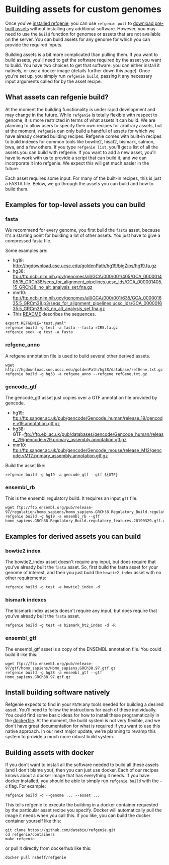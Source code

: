 # Building assets for custom genomes

Once you've [installed refgenie](install.md), you can use `refgenie pull` to [download pre-built assets](download.md) without installing any additional software. However, you may need to use the `build` function for genomes or assets that are not available on the server. You can build assets for any genome for which you can provide the required inputs.

Building assets is a bit more complicated than pulling them. If you want to build assets, you'll need to get the software required by the asset you want to build. You have two choices to get that software: you can either install it natively, or use a docker image (details further down this page). Once you're set up, you simply run `refgenie build`, passing it any necessary input arguments called for by the asset recipe.

## What assets can refgenie build?

At the moment the building functionality is under rapid development and may change in the future. While `refgenie` is totally flexible with respect to genome, it is more restricted in terms of what assets it can build. We are planning to allow users to specify their own recipes for arbitrary assets, but at the moment, `refgenie` can only build a handful of assets for which we have already created building recipes. Refgenie comes with built-in recipes to build indexes for common tools like bowtie2, hisat2, bismark, salmon, bwa, and a few others. If you type `refgenie list`, you'll get a list of all the assets you can build with refgenie. If you want to add a new asset, you'll have to work with us to provide a script that can build it, and we can incorporate it into refgenie. We expect this will get much easier in the future.

Each asset requires some input. For many of the built-in recipes, this is just a FASTA file. Below, we go through the assets you can build and how to build them.

## Examples for top-level assets you can build

### fasta

We recommend for every genome, you first build the `fasta` asset, because it's a starting point for building a lot of other assets. You just have to give a compressed fasta file.

Some examples are:

- hg19: http://hgdownload.cse.ucsc.edu/goldenPath/hg19/bigZips/hg19.fa.gz
- hg38: ftp://ftp.ncbi.nlm.nih.gov/genomes/all/GCA/000/001/405/GCA_000001405.15_GRCh38/seqs_for_alignment_pipelines.ucsc_ids/GCA_000001405.15_GRCh38_no_alt_analysis_set.fna.gz
- mm10: ftp://ftp.ncbi.nlm.nih.gov/genomes/all/GCA/000/001/635/GCA_000001635.5_GRCm38.p3/seqs_for_alignment_pipelines.ucsc_ids/GCA_000001635.5_GRCm38.p3_no_alt_analysis_set.fna.gz
- This [README](ftp://ftp.ncbi.nlm.nih.gov/genomes/all/GCA/000/001/405/GCA_000001405.15_GRCh38/seqs_for_alignment_pipelines.ucsc_ids/README_analysis_sets.txt) describes the sequences.


```
export REFGENIE="test.yaml"
refgenie build -g test -a fasta --fasta rCRS.fa.gz
refgenie seek -g test -a fasta
```

### refgene_anno
A refgene annotation file is used to build several other derived assets.

```
wget http://hgdownload.soe.ucsc.edu/goldenPath/hg38/database/refGene.txt.gz
refgenie build -g hg38 -a refgene_anno --refgene refGene.txt.gz
```

### gencode_gtf

The gencode_gtf asset just copies over a GTF annotation file provided by gencode.

- hg19: ftp://ftp.sanger.ac.uk/pub/gencode/Gencode_human/release_19/gencode.v19.annotation.gtf.gz
- hg38: GTF=ftp://ftp.ebi.ac.uk/pub/databases/gencode/Gencode_human/release_29/gencode.v29.primary_assembly.annotation.gtf.gz
- mm10: ftp://ftp.sanger.ac.uk/pub/gencode/Gencode_mouse/release_M12/gencode.vM12.primary_assembly.annotation.gtf.gz

Build the asset like:
```
refgenie build -g hg19 -a gencode_gtf --gtf ${GTF}
```

### ensembl_rb

This is the ensembl regulatory build. It requires an input `gff` file.

```
wget ftp://ftp.ensembl.org/pub/release-97/regulation/homo_sapiens/homo_sapiens.GRCh38.Regulatory_Build.regulatory_features.20190329.gff.gz
refgenie build -g hg19 -a ensembl_rb --gff homo_sapiens.GRCh38.Regulatory_Build.regulatory_features.20190329.gff.gz
```

## Examples for derived assets you can build

### bowtie2 index

The bowtie2_index asset doesn't require any input, but does require that you've already built the `fasta` asset. So, first build the fasta asset for your genome of interest, and then you just build the `bowtie2_index` asset with no other requirements:

```
refgenie build -g test -a bowtie2_index -d 
```

### bismark indexes

The bismark index assets doesn't require any input, but does require that you've already built the `fasta` asset.

```
refgenie build -g test -a bismark_bt2_index -d -R
```


### ensembl_gtf

The ensembl_gtf asset is a copy of the ENSEMBL annotation file. You could build it like this:

```
wget ftp://ftp.ensembl.org/pub/release-97/gtf/homo_sapiens/Homo_sapiens.GRCh38.97.gtf.gz
refgenie build -g hg38 -a ensembl_gtf --gtf Homo_sapiens.GRCh38.97.gtf.gz
```

## Install building software natively

Refgenie expects to find in your `PATH` any tools needed for building a desired asset. You'll need to follow the instructions for each of these individually. You could find some basic ideas for how to install these programatically in the [dockerfile](https://github.com/databio/refgenie/blob/dev/containers/Dockerfile_refgenie). At the moment, the build system is not very flexible, and we don't have great documentation for what is required if you want to use this native approach. In our next major update, we're planning to revamp this system to provide a much more robust build system.

## Building assets with docker

If you don't want to install all the software needed to build all these assets (and I don't blame you), then you can just use docker. Each of our recipes knows about a docker image that has everything it needs. If you have docker installed, you should be able to simply run `refgenie build` with the `-d` flag. For example:

```
refgenie build -d --genome ... --asset ...
```

This tells refgenie to execute the building in a docker container requested by the particular asset recipe you specify. Docker will automatically pull the image it needs when you call this. If you like, you can build the docker container yourself like this:

```
git clone https://github.com/databio/refgenie.git
cd refgenie/containers
make refgenie
```

or pull it directly from dockerhub like this:

```
docker pull nsheff/refgenie
```